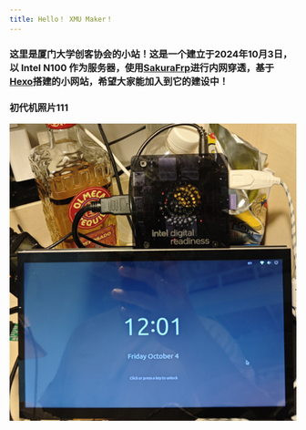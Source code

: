 ```yaml
---
title: Hello！ XMU Maker！
---
```


### 这里是厦门大学创客协会的小站！这是一个建立于2024年10月3日，以 Intel N100 作为服务器，使用[SakuraFrp](https://www.natfrp.com)进行内网穿透，基于[Hexo](https://hexo.io/)搭建的小网站，希望大家能加入到它的建设中！

### 初代机照片111

![](https://github.com/NEO-114514/maker-website/blob/main/source/_posts/maker-server%E7%9A%84%E9%85%8D%E7%BD%AE/inteln100.png)
